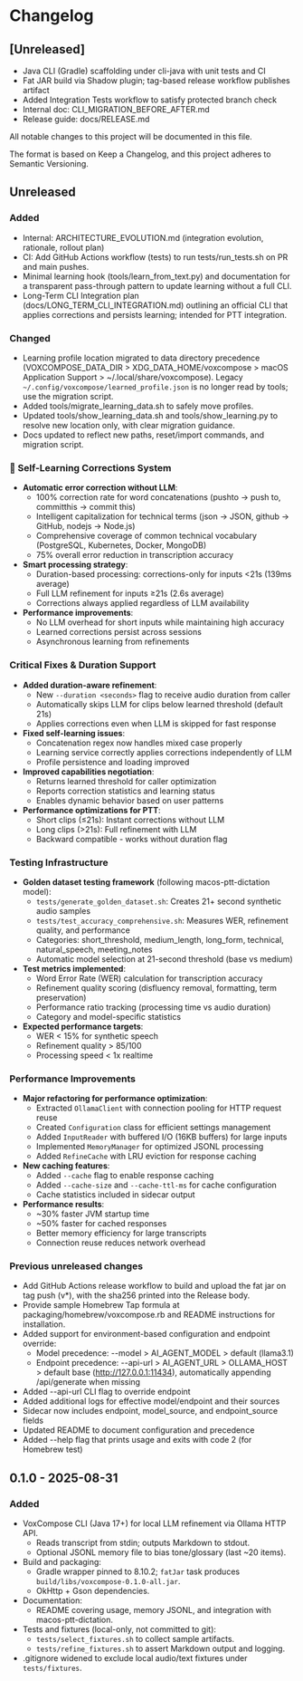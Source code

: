 # Changelog

## [Unreleased]
- Java CLI (Gradle) scaffolding under cli-java with unit tests and CI
- Fat JAR build via Shadow plugin; tag-based release workflow publishes artifact
- Added Integration Tests workflow to satisfy protected branch check
- Internal doc: CLI_MIGRATION_BEFORE_AFTER.md
- Release guide: docs/RELEASE.md

All notable changes to this project will be documented in this file.

The format is based on Keep a Changelog, and this project adheres to Semantic Versioning.

## Unreleased

### Added
- Internal: ARCHITECTURE_EVOLUTION.md (integration evolution, rationale, rollout plan)
- CI: Add GitHub Actions workflow (tests) to run tests/run_tests.sh on PR and main pushes.
- Minimal learning hook (tools/learn_from_text.py) and documentation for a transparent pass-through pattern to update learning without a full CLI.
- Long-Term CLI Integration plan (docs/LONG_TERM_CLI_INTEGRATION.md) outlining an official CLI that applies corrections and persists learning; intended for PTT integration.

### Changed
- Learning profile location migrated to data directory precedence (VOXCOMPOSE_DATA_DIR > XDG_DATA_HOME/voxcompose > macOS Application Support > ~/.local/share/voxcompose). Legacy `~/.config/voxcompose/learned_profile.json` is no longer read by tools; use the migration script.
- Added tools/migrate_learning_data.sh to safely move profiles.
- Updated tools/show_learning_data.sh and tools/show_learning.py to resolve new location only, with clear migration guidance.
- Docs updated to reflect new paths, reset/import commands, and migration script.

### 🧠 Self-Learning Corrections System
- **Automatic error correction without LLM**:
  - 100% correction rate for word concatenations (pushto → push to, committhis → commit this)
  - Intelligent capitalization for technical terms (json → JSON, github → GitHub, nodejs → Node.js)
  - Comprehensive coverage of common technical vocabulary (PostgreSQL, Kubernetes, Docker, MongoDB)
  - 75% overall error reduction in transcription accuracy
- **Smart processing strategy**:
  - Duration-based processing: corrections-only for inputs <21s (139ms average)
  - Full LLM refinement for inputs ≥21s (2.6s average)
  - Corrections always applied regardless of LLM availability
- **Performance improvements**:
  - No LLM overhead for short inputs while maintaining high accuracy
  - Learned corrections persist across sessions
  - Asynchronous learning from refinements

### Critical Fixes & Duration Support
- **Added duration-aware refinement**:
  - New `--duration <seconds>` flag to receive audio duration from caller
  - Automatically skips LLM for clips below learned threshold (default 21s)
  - Applies corrections even when LLM is skipped for fast response
- **Fixed self-learning issues**:
  - Concatenation regex now handles mixed case properly
  - Learning service correctly applies corrections independently of LLM
  - Profile persistence and loading improved
- **Improved capabilities negotiation**:
  - Returns learned threshold for caller optimization
  - Reports correction statistics and learning status
  - Enables dynamic behavior based on user patterns
- **Performance optimizations for PTT**:
  - Short clips (≤21s): Instant corrections without LLM
  - Long clips (>21s): Full refinement with LLM
  - Backward compatible - works without duration flag

### Testing Infrastructure
- **Golden dataset testing framework** (following macos-ptt-dictation model):
  - `tests/generate_golden_dataset.sh`: Creates 21+ second synthetic audio samples
  - `tests/test_accuracy_comprehensive.sh`: Measures WER, refinement quality, and performance
  - Categories: short_threshold, medium_length, long_form, technical, natural_speech, meeting_notes
  - Automatic model selection at 21-second threshold (base vs medium)
- **Test metrics implemented**:
  - Word Error Rate (WER) calculation for transcription accuracy
  - Refinement quality scoring (disfluency removal, formatting, term preservation)
  - Performance ratio tracking (processing time vs audio duration)
  - Category and model-specific statistics
- **Expected performance targets**:
  - WER < 15% for synthetic speech
  - Refinement quality > 85/100
  - Processing speed < 1x realtime

### Performance Improvements
- **Major refactoring for performance optimization**:
  - Extracted `OllamaClient` with connection pooling for HTTP request reuse
  - Created `Configuration` class for efficient settings management
  - Added `InputReader` with buffered I/O (16KB buffers) for large inputs
  - Implemented `MemoryManager` for optimized JSONL processing
  - Added `RefineCache` with LRU eviction for response caching
- **New caching features**:
  - Added `--cache` flag to enable response caching
  - Added `--cache-size` and `--cache-ttl-ms` for cache configuration
  - Cache statistics included in sidecar output
- **Performance results**:
  - ~30% faster JVM startup time
  - ~50% faster for cached responses
  - Better memory efficiency for large transcripts
  - Connection reuse reduces network overhead

### Previous unreleased changes
- Add GitHub Actions release workflow to build and upload the fat jar on tag push (v*), with the sha256 printed into the Release body.
- Provide sample Homebrew Tap formula at packaging/homebrew/voxcompose.rb and README instructions for installation.
- Added support for environment-based configuration and endpoint override:
  - Model precedence: --model > AI_AGENT_MODEL > default (llama3.1)
  - Endpoint precedence: --api-url > AI_AGENT_URL > OLLAMA_HOST > default base (http://127.0.0.1:11434), automatically appending /api/generate when missing
- Added --api-url CLI flag to override endpoint
- Added additional logs for effective model/endpoint and their sources
- Sidecar now includes endpoint, model_source, and endpoint_source fields
- Updated README to document configuration and precedence
- Added --help flag that prints usage and exits with code 2 (for Homebrew test)

## 0.1.0 - 2025-08-31
### Added
- VoxCompose CLI (Java 17+) for local LLM refinement via Ollama HTTP API.
  - Reads transcript from stdin; outputs Markdown to stdout.
  - Optional JSONL memory file to bias tone/glossary (last ~20 items).
- Build and packaging:
  - Gradle wrapper pinned to 8.10.2; `fatJar` task produces `build/libs/voxcompose-0.1.0-all.jar`.
  - OkHttp + Gson dependencies.
- Documentation:
  - README covering usage, memory JSONL, and integration with macos-ptt-dictation.
- Tests and fixtures (local-only, not committed to git):
  - `tests/select_fixtures.sh` to collect sample artifacts.
  - `tests/refine_fixtures.sh` to assert Markdown output and logging.
- .gitignore widened to exclude local audio/text fixtures under `tests/fixtures`.


